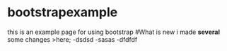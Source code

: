 # bootstrapexample
this is an example page for using bootstrap
#What is new
i made **several** some changes >here;
-dsdsd
-sasas
-dfdfdf
